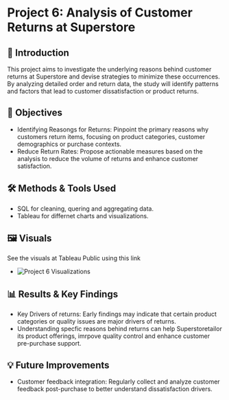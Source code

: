# Project 6: Analysis of Customer Returns at Superstore

## 📌 Introduction
This project aims to investigate the underlying reasons behind customer returns at Superstore and devise strategies to minimize these occurrences. By analyzing detailed order and return data, the study will identify patterns and factors that lead to customer dissatisfaction or product returns.

## 📌 Objectives
- Identifying Reasongs for Returns: Pinpoint the primary reasons why customers return items, focusing on product categories, customer demographics or purchase contexts.
- Reduce Return Rates: Propose actionable measures based on the analysis to reduce the volume of returns and enhance customer satisfaction.

## 🛠 Methods & Tools Used
- SQL for cleaning, quering and aggregating data.
- Tableau for differnet charts and visualizations.

## 🖼 Visuals
See the visuals at Tableau Public using this link
- ![Project 6 Visualizations](https://public.tableau.com/views/SuperstoreReturnProject/Dashboard1?:language=en-GB&:sid=&:redirect=auth&:display_count=n&:origin=viz_share_link)

## 📊 Results & Key Findings
- Key Drivers of returns: Early findings may indicate that certain product categories or quality issues are major drivers of returns.
- Understanding specfic reasons behind returns can help Superstoretailor its product offerings, imrpove quality control and enhance customer pre-purchase support.

## 💡 Future Improvements
- Customer feedback integration: Regularly collect and analyze customer feedback post-purchase to better understand dissatisfaction drivers.
